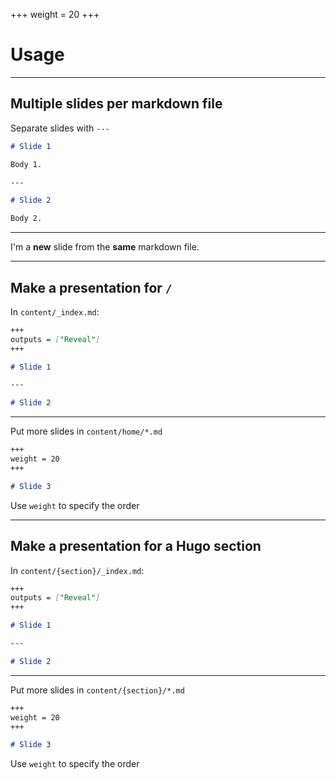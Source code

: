+++
weight = 20
+++

# Usage

---

## Multiple slides per markdown file

Separate slides with `---`

```markdown
# Slide 1

Body 1.

---

# Slide 2

Body 2.

```

---

I'm a **new** slide from the **same** markdown file.

---

## Make a presentation for `/`

In `content/_index.md`:

```markdown
+++
outputs = ["Reveal"]
+++

# Slide 1

---

# Slide 2
```

---

Put more slides in `content/home/*.md`

```markdown
+++
weight = 20
+++

# Slide 3
```

Use `weight` to specify the order


---

## Make a presentation for a Hugo section

In `content/{section}/_index.md`:

```markdown
+++
outputs = ["Reveal"]
+++

# Slide 1

---

# Slide 2

```

---

Put more slides in `content/{section}/*.md`

```markdown
+++
weight = 20
+++

# Slide 3
```

Use `weight` to specify the order
